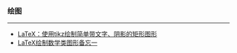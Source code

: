 ### 绘图

---

- [LaTeX：使用tikz绘制简单带文字、阴影的矩形图形](LaTeX：使用tikz绘制简单带文字、阴影的矩形图形/LaTeX：使用tikz绘制简单带文字、阴影的矩形图形.md)
- [LaTeX绘制数学类图形备忘一](LaTeX绘制数学类图形备忘一/LaTeX绘制数学类图形备忘一.md)
